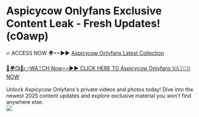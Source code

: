 # Aspicycow Onlyfans Exclusive Content Leak - Fresh Updates! (c0awp)

🔥 ACCESS NOW 🌍==►► <a href="https://tinyurl.com/kvy9nzfs" rel="nofollow">Aspicycow Onlyfans Latest Collection</a>
<br><br>
[🔴🌍📺📱👉WA𝚃CH Now==►► CLICK HERE TO Aspicycow Onlyfans 𝚆𝙰𝚃𝙲𝙷 NOW](https://tinyurl.com/kvy9nzfs)
<br><br>
Unlock Aspicycow Onlyfans's private videos and photos today! Dive into the newest 2025 content updates and explore exclusive material you won’t find anywhere else.
<br>
<a href="https://tinyurl.com/kvy9nzfs" rel="nofollow" data-target="animated-image.originalLink"><img src="https://camo.githubusercontent.com/8a4f000d20f83aca3bf7ec5f350d767afa0574a8a352519fd8cfa583a6f93a33/68747470733a2f2f692e696d6775722e636f6d2f644a486b345a712e676966" data-canonical-src="https://i.imgur.com/dJHk4Zq.gif" style="max-width: 100%; display: inline-block;" data-target="animated-image.originalImage"></a>
<br>
